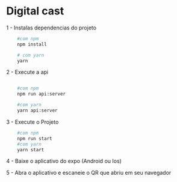 # Digital cast

1 - Instalas dependencias do projeto


```bash 
    #com npm
    npm install

    # com yarn
    yarn
```


2 - Execute a api

```bash 

    #com npm 
    npm run api:server

    #com yarn
    yarn api:server
```

3 - Execute o Projeto

```bash 
    #com npm
    npm run start
    #com yarn 
    yarn start 

```
4 - Baixe o aplicativo do expo (Android ou Ios)

5 - Abra o aplicativo e escaneie o QR que abriu em seu navegador 